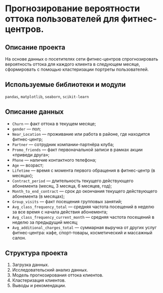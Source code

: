
# Прогнозирование вероятности оттока пользователей для фитнес-центров.

## Описание проекта
На основе данных о посетителях сети фитнес-центров спрогнозировать вероятность оттока 
для каждого клиента в следующем месяце, сформировать с помощью кластеризации портреты пользователей.

## Используемые библиотеки и модули
`pandas`, `matplotlib`, `seaborn`, `scikit-learn`

## Описание данных
- `Churn` — факт оттока в текущем месяце;
- `gender` — пол;
- `Near_Location` — проживание или работа в районе, где находится фитнес-центр;
- `Partner` — сотрудник компании-партнёра клуба;
- `Promo_friends` — факт первоначальной записи в рамках акции «приведи друга»;
- `Phone` — наличие контактного телефона;
- `Age` — возраст;
- `Lifetime` — время с момента первого обращения в фитнес-центр (в месяцах);
- `Contract_period` — длительность текущего действующего абонемента (месяц, 3 месяца, 6 месяцев, год);
- `Month_to_end_contract` — срок до окончания текущего действующего абонемента (в месяцах);
- `Group_visits` — факт посещения групповых занятий;
- `Avg_class_frequency_total` — средняя частота посещений в неделю за все время с начала действия абонемента;
- `Avg_class_frequency_current_month` — средняя частота посещений в неделю за предыдущий месяц;
- `Avg_additional_charges_total` — суммарная выручка от других услуг фитнес-центра: кафе, спорт-товары, косметический и массажный салон.

## Структура проекта
1. Загрузка данных.
2. Исследовательский анализ данных.
3. Модель прогнозирования оттока клиентов.
4. Кластеризация клиентов.
5. Выводы и рекомендации.
